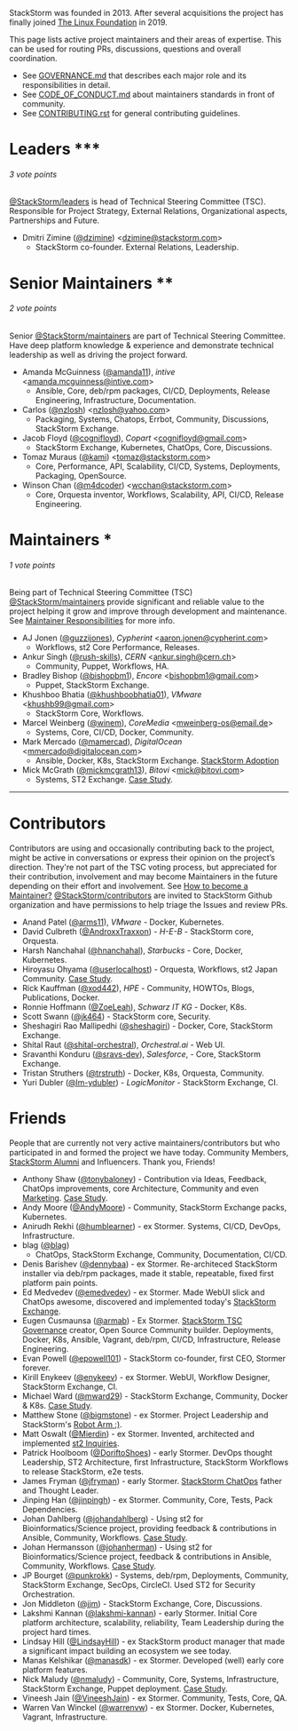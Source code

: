  StackStorm was founded in 2013. After several acquisitions the project has finally joined [The Linux Foundation](https://www.linuxfoundation.org/projects/directory/) in 2019.<br>

This page lists active project maintainers and their areas of expertise. This can be used for routing PRs, discussions, questions and overall coordination.

* See [GOVERNANCE.md](GOVERNANCE.md) that describes each major role and its responsibilities in detail.
* See [CODE_OF_CONDUCT.md](CODE_OF_CONDUCT.md) about maintainers standards in front of community.
* See [CONTRIBUTING.rst](CONTRIBUTING.rst) for general contributing guidelines.

# Leaders ***
###### 3 vote points
[@StackStorm/leaders](https://github.com/orgs/StackStorm/teams/leaders) is head of Technical Steering Committee (TSC).
Responsible for Project Strategy, External Relations, Organizational aspects, Partnerships and Future.
* Dmitri Zimine ([@dzimine](https://github.com/dzimine/)) <<dzimine@stackstorm.com>>
  - StackStorm co-founder. External Relations, Leadership.

# Senior Maintainers **
###### 2 vote points
Senior [@StackStorm/maintainers](https://github.com/orgs/StackStorm/teams/maintainers) are part of Technical Steering Committee.
Have deep platform knowledge & experience and demonstrate technical leadership as well as driving the project forward.
* Amanda McGuinness ([@amanda11](https://github.com/amanda11)), _intive_ <<amanda.mcguinness@intive.com>>
  - Ansible, Core, deb/rpm packages, CI/CD, Deployments, Release Engineering, Infrastructure, Documentation.
* Carlos ([@nzlosh](https://github.com/nzlosh)) <<nzlosh@yahoo.com>>
  - Packaging, Systems, Chatops, Errbot, Community, Discussions, StackStorm Exchange.
* Jacob Floyd ([@cognifloyd](https://github.com/cognifloyd/)), _Copart_ <<cognifloyd@gmail.com>>
  - StackStorm Exchange, Kubernetes, ChatOps, Core, Discussions.
* Tomaz Muraus ([@kami](https://github.com/kami)) <<tomaz@stackstorm.com>>
  - Core, Performance, API, Scalability, CI/CD, Systems, Deployments, Packaging, OpenSource.
* Winson Chan ([@m4dcoder](https://github.com/m4dcoder)) <<wcchan@stackstorm.com>>
  - Core, Orquesta inventor, Workflows, Scalability, API, CI/CD, Release Engineering.

# Maintainers *
###### 1 vote points
Being part of Technical Steering Committee (TSC) [@StackStorm/maintainers](https://github.com/orgs/StackStorm/teams/maintainers) provide significant and reliable value to the project helping it grow and improve through development and maintenance. See [Maintainer Responsibilities](https://github.com/StackStorm/st2/blob/master/GOVERNANCE.md#maintainer-responsibilities) for more info.
* AJ Jonen ([@guzzijones](https://github.com/guzzijones)), _Cypherint_ <<aaron.jonen@cypherint.com>>
  - Workflows, st2 Core Performance, Releases.
* Ankur Singh ([@rush-skills](https://github.com/rush-skills)), _CERN_ <<ankur.singh@cern.ch>>
  - Community, Puppet, Workflows, HA.
* Bradley Bishop ([@bishopbm1](https://github.com/bishopbm1)), _Encore_ <<bishopbm1@gmail.com>>
  - Puppet, StackStorm Exchange.
* Khushboo Bhatia ([@khushboobhatia01](https://github.com/khushboobhatia01)), _VMware_ <<khushb99@gmail.com>>
  - StackStorm Core, Workflows.
* Marcel Weinberg ([@winem](https://github.com/winem)), _CoreMedia_ <<mweinberg-os@email.de>>
  - Systems, Core, CI/CD, Docker, Community.
* Mark Mercado ([@mamercad](https://github.com/mamercad)), _DigitalOcean_ <<mmercado@digitalocean.com>>
  - Ansible, Docker, K8s, StackStorm Exchange. [StackStorm Adoption](https://github.com/StackStorm/st2/pull/5836)
* Mick McGrath ([@mickmcgrath13](https://github.com/mickmcgrath13)), _Bitovi_ <<mick@bitovi.com>>
  - Systems, ST2 Exchange. [Case Study](https://stackstorm.com/case-study-bitovi/).

--------

# Contributors
Contributors are using and occasionally contributing back to the project, might be active in conversations or express their opinion on the project’s direction.
They're not part of the TSC voting process, but appreciated for their contribution, involvement and may become Maintainers in the future depending on their effort and involvement. See [How to become a Maintainer?](https://github.com/StackStorm/st2/blob/master/GOVERNANCE.md#how-to-become-a-maintainer)
[@StackStorm/contributors](https://github.com/orgs/StackStorm/teams/contributors) are invited to StackStorm Github organization and have permissions to help triage the Issues and review PRs.
* Anand Patel ([@arms11](https://github.com/arms11)), _VMware_ - Docker, Kubernetes.
* David Culbreth ([@AndroxxTraxxon](https://github.com/AndroxxTraxxon)) - _H-E-B_ - StackStorm core, Orquesta.
* Harsh Nanchahal ([@hnanchahal](https://github.com/hnanchahal)), _Starbucks_ - Core, Docker, Kubernetes.
* Hiroyasu Ohyama ([@userlocalhost](https://github.com/userlocalhost)) - Orquesta, Workflows, st2 Japan Community. [Case Study](https://stackstorm.com/case-study-dmm/).
* Rick Kauffman ([@xod442](https://github.com/xod442)), _HPE_ - Community, HOWTOs, Blogs, Publications, Docker.
* Ronnie Hoffmann ([@ZoeLeah](https://github.com/ZoeLeah)), _Schwarz IT KG_ - Docker, K8s.
* Scott Swann ([@jk464](https://github.com/jk464)) - StackStorm core, Security.
* Sheshagiri Rao Mallipedhi ([@sheshagiri](https://github.com/sheshagiri)) - Docker, Core, StackStorm Exchange.
* Shital Raut ([@shital-orchestral](https://github.com/shital-orchestral)), _Orchestral.ai_ - Web UI.
* Sravanthi Konduru ([@sravs-dev](https://github.com/sravs-dev)), _Salesforce_, - Core, StackStorm Exchange.
* Tristan Struthers ([@trstruth](https://github.com/trstruth)) - Docker, K8s, Orquesta, Community.
* Yuri Dubler ([@lm-ydubler](https://github.com/lm-ydubler)) - _LogicMonitor_ - StackStorm Exchange, CI.

# Friends
People that are currently not very active maintainers/contributors but who participated in and formed the project we have today.
Community Members, [StackStorm Alumni](https://github.com/orgs/StackStorm/teams/alumni) and Influencers.
Thank you, Friends!
* Anthony Shaw ([@tonybaloney](https://github.com/tonybaloney)) - Contribution via Ideas, Feedback, ChatOps improvements, core Architecture, Community and even [Marketing](https://news.ycombinator.com/item?id=14368748). [Case Study](https://stackstorm.com/case-study-dimension-data/).
* Andy Moore ([@AndyMoore](https://github.com/AndyMoore)) - Community, StackStorm Exchange packs, Kubernetes.
* Anirudh Rekhi ([@humblearner](https://github.com/humblearner)) - ex Stormer. Systems, CI/CD, DevOps, Infrastructure.
* blag ([@blag](https://github.com/blag))
  - ChatOps, StackStorm Exchange, Community, Documentation, CI/CD.
* Denis Barishev ([@dennybaa](https://github.com/dennybaa)) - ex Stormer. Re-architeced StackStorm installer via deb/rpm packages, made it stable, repeatable, fixed first platform pain points.
* Ed Medvedev ([@emedvedev](https://github.com/emedvedev)) - ex Stormer. Made WebUI slick and ChatOps awesome, discovered and implemented today's [StackStorm Exchange](https://exchange.stackstorm.org/).
* Eugen Cusmaunsa ([@armab](https://github.com/armab)) - Ex Stormer. [StackStorm TSC Governance](https://github.com/StackStorm/st2/blob/master/GOVERNANCE.md) creator, Open Source Community builder. Deployments, Docker, K8s, Ansible, Vagrant, deb/rpm, CI/CD, Infrastructure, Release Engineering.
* Evan Powell ([@epowell101](https://github.com/epowell101)) - StackStorm co-founder, first CEO, Stormer forever.
* Kirill Enykeev ([@enykeev](https://github.com/enykeev)) - ex Stormer. WebUI, Workflow Designer, StackStorm Exchange, CI.
* Michael Ward ([@mward29](https://github.com/mward29)) - StackStorm Exchange, Community, Docker & K8s. [Case Study](https://stackstorm.com/case-study-pearson/).
* Matthew Stone ([@bigmstone](https://github.com/bigmstone)) - ex Stormer. Project Leadership and StackStorm's [Robot Arm :)](https://twitter.com/Stack_Storm/status/1217056819736203270).
* Matt Oswalt ([@Mierdin](https://github.com/Mierdin)) - ex Stormer. Invented, architected and implemented [st2 Inquiries](https://docs.stackstorm.com/inquiries.html).
* Patrick Hoolboom ([@DoriftoShoes](https://github.com/DoriftoShoes)) - early Stormer. DevOps thought Leadership, ST2 Architecture, first Infrastructure, StackStorm Workflows to release StackStorm, e2e tests.
* James Fryman ([@jfryman](https://github.com/jfryman)) - early Stormer. [StackStorm ChatOps](https://www.youtube.com/watch?v=IhzxnY7FIvg) father and Thought Leader.
* Jinping Han ([@jinpingh](https://github.com/jinpingh)) - ex Stormer. Community, Core, Tests, Pack Dependencies.
* Johan Dahlberg ([@johandahlberg](https://github.com/johandahlberg)) - Using st2 for Bioinformatics/Science project, providing feedback & contributions in Ansible, Community, Workflows. [Case Study](https://stackstorm.com/case-study-scilifelab/).
* Johan Hermansson ([@johanherman](https://github.com/johanherman)) - Using st2 for Bioinformatics/Science project, feedback & contributions in Ansible, Community, Workflows. [Case Study](https://stackstorm.com/case-study-scilifelab/).
* JP Bourget ([@punkrokk](https://github.com/punkrokk)) - Systems, deb/rpm, Deployments, Community, StackStorm Exchange, SecOps, CircleCI. Used ST2 for Security Orchestration.
* Jon Middleton ([@jjm](https://github.com/jjm)) - StackStorm Exchange, Core, Discussions.
* Lakshmi Kannan ([@lakshmi-kannan](https://github.com/lakshmi-kannan)) - early Stormer. Initial Core platform architecture, scalability, reliability, Team Leadership during the project hard times.
* Lindsay Hill ([@LindsayHill](https://github.com/LindsayHill)) - ex StackStorm product manager that made a significant impact building an ecosystem we see today.
* Manas Kelshikar ([@manasdk](https://github.com/manasdk)) - ex Stormer. Developed (well) early core platform features.
* Nick Maludy ([@nmaludy](https://github.com/nmaludy)) - Community, Core, Systems, Infrastructure, StackStorm Exchange, Puppet deployment. [Case Study](https://stackstorm.com/case-study-encore/).
* Vineesh Jain ([@VineeshJain](https://github.com/VineeshJain)) - ex Stormer. Community, Tests, Core, QA.
* Warren Van Winckel ([@warrenvw](https://github.com/warrenvw)) - ex Stormer. Docker, Kubernetes, Vagrant, Infrastructure.
